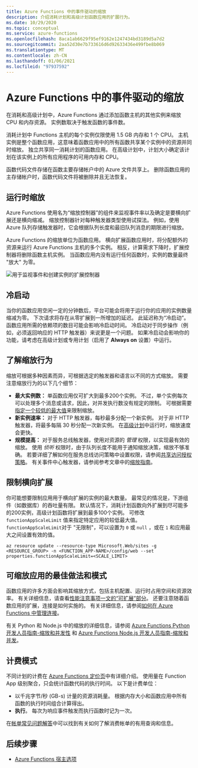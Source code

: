```yaml
---
title: Azure Functions 中的事件驱动的缩放
description: 介绍消耗计划和高级计划函数应用的扩展行为。
ms.date: 10/29/2020
ms.topic: conceptual
ms.service: azure-functions
ms.openlocfilehash: 8aca1ab6629f95ef9162e1247434bd3189d5a7d2
ms.sourcegitcommit: 2aa52d30e7b733616d6d92633436e499fbe8b069
ms.translationtype: MT
ms.contentlocale: zh-CN
ms.lasthandoff: 01/06/2021
ms.locfileid: "97937592"
---
```

# <a name="event-driven-scaling-in-azure-functions"></a>Azure Functions 中的事件驱动的缩放

在消耗和高级计划中，Azure Functions 通过添加函数主机的其他实例来缩放 CPU 和内存资源。 实例数取决于触发函数的事件数。 

消耗计划中 Functions 主机的每个实例仅限使用 1.5 GB 内存和 1 个 CPU。  主机实例是整个函数应用，这意味着函数应用中的所有函数共享某个实例中的资源并同时缩放。 独立共享同一消耗计划的函数应用。  在高级计划中，计划大小确定该计划在该实例上的所有应用程序的可用内存和 CPU。  

函数代码文件存储在函数主要存储帐户中的 Azure 文件共享上。 删除函数应用的主存储帐户时，函数代码文件将被删除并且无法恢复。

## <a name="runtime-scaling"></a>运行时缩放

Azure Functions 使用名为“缩放控制器”的组件来监视事件率以及确定是要横向扩展还是横向缩减。 缩放控制器针对每种触发器类型使用试探法。 例如，使用 Azure 队列存储触发器时，它会根据队列长度和最旧队列消息的期限进行缩放。

Azure Functions 的缩放单位为函数应用。 横向扩展函数应用时，将分配额外的资源来运行 Azure Functions 主机的多个实例。 相反，计算需求下降时，扩展控制器将删除函数主机实例。 当函数应用内没有运行任何函数时，实例的数量最终 "放大" 为零。

![用于监视事件和创建实例的扩展控制器](./media/functions-scale/central-listener.png)

## <a name="cold-start"></a>冷启动

当你的函数应用空闲一定的分钟数后，平台可能会将用于运行你的应用的实例数量缩减为零。 下次请求将存在从零扩展到一所增加的延迟。 此延迟称为“冷启动”。 函数应用所需的依赖项的数目可能会影响冷启动时间。 冷启动对于同步操作（例如，必须返回响应的 HTTP 触发器）来说更是一个问题。 如果冷启动会影响你的功能，请考虑在高级计划或专用计划（启用了 **Always on** 设置）中运行。   

## <a name="understanding-scaling-behaviors"></a>了解缩放行为

缩放可根据多种因素而异，可根据选定的触发器和语言以不同的方式缩放。 需要注意缩放行为的以下几个细节：

* **最大实例数：** 单函数应用仅可扩大到最多200个实例。 不过，单个实例每次可以处理多个消息或请求，因此，对并发执行数没有规定的限制。  可根据需要[指定一个较低的最大值](#limit-scale-out)来限制缩放。
* **新实例速率：** 对于 HTTP 触发器，每秒最多分配一个新实例。 对于非 HTTP 触发器，将最多每隔 30 秒分配一次新实例。 在[高级计划](functions-premium-plan.md)中运行时，缩放速度会更快。
* **规模提高：** 对于服务总线触发器，使用对资源的 _管理_ 权限，以实现最有效的缩放。 使用 _侦听_ 权限时，由于队列长度不能用于通知缩放决策，缩放不够准确。 若要详细了解如何在服务总线访问策略中设置权限，请参阅[共享访问授权策略](../service-bus-messaging/service-bus-sas.md#shared-access-authorization-policies)。 有关事件中心触发器，请参阅参考文章中的[缩放指南](functions-bindings-event-hubs-trigger.md#scaling)。 

## <a name="limit-scale-out"></a>限制横向扩展

你可能想要限制应用用于横向扩展的实例的最大数量。 最常见的情况是，下游组件（如数据库）的吞吐量有限。  默认情况下，消耗计划函数向外扩展到尽可能多的200实例，高级计划函数将扩展到最多100个实例。  可修改 `functionAppScaleLimit` 值来指定特定应用的较低最大值。  `functionAppScaleLimit`对于 "无限制"，可以设置为 `0` 或 `null` ，或在 `1` 和应用最大之间设置有效的值。

```azurecli
az resource update --resource-type Microsoft.Web/sites -g <RESOURCE_GROUP> -n <FUNCTION_APP-NAME>/config/web --set properties.functionAppScaleLimit=<SCALE_LIMIT>
```

## <a name="best-practices-and-patterns-for-scalable-apps"></a>可缩放应用的最佳做法和模式

函数应用的许多方面会影响其缩放方式，包括主机配置、运行时占用空间和资源效率。  有关详细信息，请查看[性能注意事项一文的“可扩展”部分](functions-best-practices.md#scalability-best-practices)。 还要注意随着函数应用的扩展，连接是如何实施的。 有关详细信息，请参阅[如何在 Azure Functions 中管理连接](manage-connections.md)。

有关 Python 和 Node.js 中的缩放的详细信息，请参阅 [Azure Functions Python 开发人员指南-缩放和并发性](functions-reference-python.md#scaling-and-performance) 和 [Azure Functions Node.js 开发人员指南-缩放和并发](functions-reference-node.md#scaling-and-concurrency)。

## <a name="billing-model"></a>计费模式

不同计划的计费在 [Azure Functions 定价页](https://azure.microsoft.com/pricing/details/functions/)中有详细介绍。 使用量在 Function App 级别聚合，只会统计函数代码的执行时间。 以下是计费单位：

* 以千兆字节/秒 (GB-s) 计量的资源消耗量。 根据内存大小和函数应用中所有函数的执行时间组合计算得出。 
* **执行**。 每次为响应事件触发而执行函数时记为一次。

在[帐单常见问题解答](https://github.com/Azure/Azure-Functions/wiki/Consumption-Plan-Cost-Billing-FAQ)中可以找到有关如何了解消费帐单的有用查询和信息。

[Azure Functions pricing page]: https://azure.microsoft.com/pricing/details/functions

## <a name="next-steps"></a>后续步骤

+ [Azure Functions 宿主选项](functions-scale.md)

